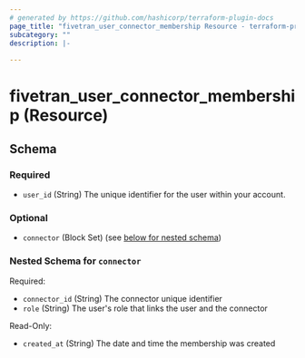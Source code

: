 ```yaml
---
# generated by https://github.com/hashicorp/terraform-plugin-docs
page_title: "fivetran_user_connector_membership Resource - terraform-provider-fivetran"
subcategory: ""
description: |-
  
---
```


# fivetran_user_connector_membership (Resource)





<!-- schema generated by tfplugindocs -->
## Schema

### Required

- `user_id` (String) The unique identifier for the user within your account.

### Optional

- `connector` (Block Set) (see [below for nested schema](#nestedblock--connector))

<a id="nestedblock--connector"></a>
### Nested Schema for `connector`

Required:

- `connector_id` (String) The connector unique identifier
- `role` (String) The user's role that links the user and the connector

Read-Only:

- `created_at` (String) The date and time the membership was created

